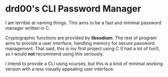 # drd00's CLI Password Manager
I am terrible at naming things. This aims to be a fast and minimal password manager written in C.

Cryptographic functions are provided by **libsodium**. The rest of program aims to provide a user interface, handling memory for secure password management.
That said, this is my first project using C (I had a lot of fun!), so I would **not** recommend using this seriously.

I intend to provide a CLI using ncurses, but this is a kind of minimal working version with a less visually appealing user interface.
